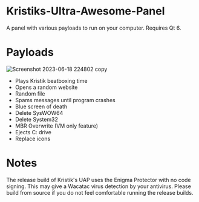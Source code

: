 # Kristiks-Ultra-Awesome-Panel
A panel with various payloads to run on your computer. Requires Qt 6.

# Payloads
![Screenshot 2023-06-18 224802 copy](https://github.com/arwasairl/Kristiks-Ultra-Awesome-Panel/assets/48654776/26058d18-0abd-4e88-bfe7-3cf19d12fbed)
* Plays Kristik beatboxing time
* Opens a random website
* Random file
* Spams messages until program crashes
* Blue screen of death
* Delete SysWOW64
* Delete System32
* MBR Overwrite (VM only feature)
* Ejects C: drive
* Replace icons

# Notes
The release build of Kristik's UAP uses the Enigma Protector with no code signing. This may give a Wacatac virus detection by your antivirus. Please build from source if you do not feel comfortable running the release builds.
